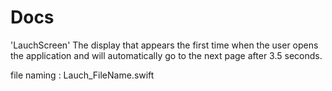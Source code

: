 #  Docs

'LauchScreen' The display that appears the first time when the user opens the application and will automatically go to the next page after 3.5 seconds.

file naming : Lauch_FileName.swift
